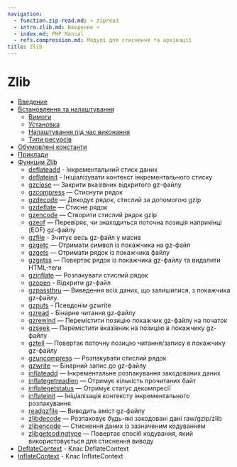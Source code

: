 ```yaml
---
navigation:
  - function.zip-read.md: « zipread
  - intro.zlib.md: Введение »
  - index.md: PHP Manual
  - refs.compression.md: Модулі для стиснення та архівації
title: Zlib
---
```

# Zlib

-   [Введение](intro.zlib.md)
-   [Встановлення та налаштування](zlib.setup.md)
    -   [Вимоги](zlib.requirements.md)
    -   [Установка](zlib.installation.md)
    -   [Налаштування під час виконання](zlib.configuration.md)
    -   [Типи ресурсів](zlib.resources.md)
-   [Обумовлені константи](zlib.constants.md)
-   [Приклади](zlib.examples.md)
-   [Функции Zlib](ref.zlib.md)
    -   [deflateadd](function.deflate-add.md) - Інкрементальний стиск даних
    -   [deflateinit](function.deflate-init.md) - Ініціалізувати контекст інкрементального стиску
    -   [gzclose](function.gzclose.md) — Закрити вказівник відкритого gz-файлу
    -   [gzcompress](function.gzcompress.md) — Стиснути рядок
    -   [gzdecode](function.gzdecode.md) — Декодує рядок, стислий за допомогою gzip
    -   [gzdeflate](function.gzdeflate.md) — Стисне рядок
    -   [gzencode](function.gzencode.md) — Створити стислий рядок gzip
    -   [gzeof](function.gzeof.md) — Перевіряє, чи знаходиться поточна позиція наприкінці (EOF) gz-файлу
    -   [gzfile](function.gzfile.md) - Зчитує весь gz-файл у масив
    -   [gzgetc](function.gzgetc.md) — Отримати символ із покажчика на gz-файл
    -   [gzgets](function.gzgets.md) — Отримати рядок із покажчика файлу
    -   [gzgetss](function.gzgetss.md) — Повертає рядок із покажчика gz-файлу та видалити HTML-теги
    -   [gzinflate](function.gzinflate.md) — Розпакувати стислий рядок
    -   [gzopen](function.gzopen.md) - Відкрити gz-файл
    -   [gzpassthru](function.gzpassthru.md) — Виведення всіх даних, що залишилися, з покажчика gz-файлу.
    -   [gzputs](function.gzputs.md) - Псевдонім gzwrite
    -   [gzread](function.gzread.md) - Бінарне читання gz-файлу
    -   [gzrewind](function.gzrewind.md) — Перемістити позицію покажчик gz-файлу на початок
    -   [gzseek](function.gzseek.md) — Перемістити вказівник на позицію в покажчику gz-файлу
    -   [gztell](function.gztell.md) — Повертає поточну позицію читання/запису в покажчику gz-файлу
    -   [gzuncompress](function.gzuncompress.md) — Розпакувати стислий рядок
    -   [gzwrite](function.gzwrite.md) — Бінарний запис до gz-файлу
    -   [inflateadd](function.inflate-add.md) — Інкрементальне розпакування закодованих даних
    -   [inflategetreadlen](function.inflate-get-read-len.md) — Отримує кількість прочитаних байт
    -   [inflategetstatus](function.inflate-get-status.md) — Отримує статус декомпресії
    -   [inflateinit](function.inflate-init.md) — Ініціалізація контексту інкрементального розпакування
    -   [readgzfile](function.readgzfile.md) — Виводить вміст gz-файлу
    -   [zlibdecode](function.zlib-decode.md) — Розпаковує будь-які закодовані дані raw/gzip/zlib
    -   [zlibencode](function.zlib-encode.md) — Стиснення даних із зазначеним кодуванням
    -   [zlibgetcodingtype](function.zlib-get-coding-type.md) — Повертає спосіб кодування, який використовується для стиснення виводу
-   [DeflateContext](class.deflatecontext.md) - Клас DeflateContext
-   [InflateContext](class.inflatecontext.md) - Клас InflateContext
